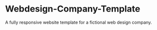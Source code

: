 # Webdesign-Company-Template
A fully responsive website template for a fictional web design company.
